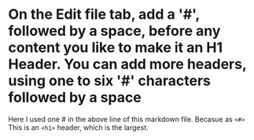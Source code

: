 # On the Edit file tab, add a '#', followed by a space, before any content you like to make it an H1 Header. You can add more headers, using one to six '#' characters followed by a space

Here I used one # in the above line of this markdown file. Becasue as `<#>` This is an `<h1>` header, which is the largest.
